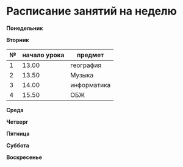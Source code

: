 # Расписание занятий на неделю

**Понедельник**

**Вторник**

| №| начало урока| предмет|
|---|---|---|
|1|13.00|география|
|2|13.50|Музыка|
|3|14.00|информатика|
|4|15.50|ОБЖ|

**Среда**

**Четверг**

**Пятница**

**Суббота**

**Воскресенье**